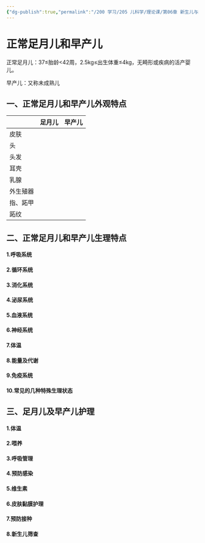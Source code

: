 ```yaml
---
{"dg-publish":true,"permalink":"/200 学习/205 儿科学/理论课/第06章 新生儿与新生儿疾病/第2节 正常足月儿和早产儿的特点与护理/足月儿和早产儿/","title":"足月儿和早产儿","created":"2024-09-04T08:50:20.000+08:00","updated":"2024-09-04T10:52:48.000+08:00"}
---
```


# 正常足月儿和早产儿
正常足月儿：37≤胎龄<42周，2.5kg≤出生体重≤4kg，无畸形或疾病的活产婴儿。

早产儿：又称未成熟儿

## 一、正常足月儿和早产儿外观特点

|      | 足月儿 | 早产儿 |
| ---- | --- | --- |
| 皮肤   |     |     |
| 头    |     |     |
| 头发   |     |     |
| 耳壳   |     |     |
| 乳腺   |     |     |
| 外生殖器 |     |     |
| 指、跖甲 |     |     |
| 跖纹   |     |     |

## 二、正常足月儿和早产儿生理特点
#### 1.呼吸系统
#### 2.循环系统
#### 3.消化系统
#### 4.泌尿系统
#### 5.血液系统
#### 6.神经系统
#### 7.体温
#### 8.能量及代谢
#### 9.免疫系统
#### 10.常见的几种特殊生理状态
## 三、足月儿及早产儿护理
#### 1.体温
#### 2.喂养
#### 3.呼吸管理
#### 4.预防感染
#### 5.维生素
#### 6.皮肤黏膜护理
#### 7.预防接种
#### 8.新生儿筛查